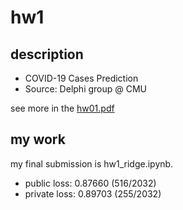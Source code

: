 # hw1
## description
- COVID-19 Cases Prediction
- Source: Delphi group @ CMU

see more in the [hw01.pdf](hw01.pdf)

## my work
my final submission is hw1_ridge.ipynb.
- public loss: 0.87660 (516/2032)
- private loss: 0.89703 (255/2032)